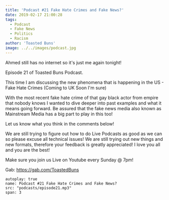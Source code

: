 ```yaml
---
title: 'Podcast #21 Fake Hate Crimes and Fake News?'
date: 2019-02-17 21:00:28
tags:
  - Podcast
  - Fake News
  - Politics
  - Racism
author: 'Toasted Buns'
image: ../../images/podcast.jpg
---
```

Ahmed still has no internet so it's just me again tonight!

Episode 21 of Toasted Buns Podcast.

This time I am discussing the new phenomena that is happening in the US - Fake Hate Crimes (Coming to UK Soon I'm sure)

With the most recent fake hate crime of that gay black actor from empire that nobody knows I wanted to dive deeper into past examples and what it means going forward. Be assured that the fake news media also known as Mainstream Media has a big part to play in this too!

Let us know what you think in the comments below!

We are still trying to figure out how to do Live Podcasts as good as we can so please excuse all technical issues! We are still trying out new things and new formats, therefore your feedback is greatly appreciated! I love you all and you are the best!

Make sure you join us Live on Youtube every Sunday @ 7pm!

Gab: https://gab.com/ToastedBuns
 

<script async src="//pagead2.googlesyndication.com/pagead/js/adsbygoogle.js"></script><ins class="adsbygoogle" style="display:block; text-align:center;"  data-ad-layout="in-article"  data-ad-format="fluid"  data-ad-client="ca-pub-2164900147810573"  data-ad-slot="8817307412"></ins><script>(adsbygoogle = window.adsbygoogle || []).push({});</script>

 

```audio
autoplay: true
name: Podcast #21 Fake Hate Crimes and Fake News?
src: "podcasts/episode21.mp3"
span: 3
```
